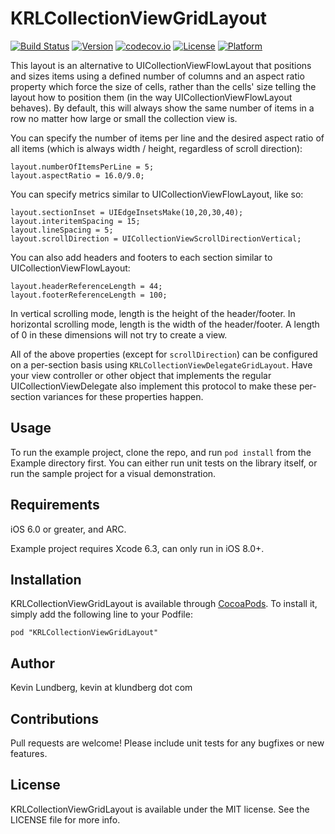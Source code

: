# KRLCollectionViewGridLayout

[![Build Status](http://img.shields.io/travis/klundberg/KRLCollectionViewGridLayout/master.svg?style=flat)](https://travis-ci.org/klundberg/KRLCollectionViewGridLayout)
[![Version](https://img.shields.io/cocoapods/v/KRLCollectionViewGridLayout.svg?style=flat)](http://cocoadocs.org/docsets/KRLCollectionViewGridLayout)
[![codecov.io](https://img.shields.io/codecov/c/github/klundberg/KRLCollectionViewGridLayout.svg)](http://codecov.io/github/klundberg/KRLCollectionViewGridLayout)
[![License](https://img.shields.io/cocoapods/l/KRLCollectionViewGridLayout.svg?style=flat)](http://cocoadocs.org/docsets/KRLCollectionViewGridLayout)
[![Platform](https://img.shields.io/cocoapods/p/KRLCollectionViewGridLayout.svg?style=flat)](http://cocoadocs.org/docsets/KRLCollectionViewGridLayout)

This layout is an alternative to UICollectionViewFlowLayout that positions and sizes items using a defined number of columns and an aspect ratio property which force the size of cells, rather than the cells' size telling the layout how to position them (in the way UICollectionViewFlowLayout behaves). By default, this will always show the same number of items in a row no matter how large or small the collection view is.

You can specify the number of items per line and the desired aspect ratio of all items (which is always width / height, regardless of scroll direction):

    layout.numberOfItemsPerLine = 5;
    layout.aspectRatio = 16.0/9.0;

You can specify metrics similar to UICollectionViewFlowLayout, like so:

    layout.sectionInset = UIEdgeInsetsMake(10,20,30,40);
    layout.interitemSpacing = 15;
    layout.lineSpacing = 5;
    layout.scrollDirection = UICollectionViewScrollDirectionVertical;

You can also add headers and footers to each section similar to UICollectionViewFlowLayout:

    layout.headerReferenceLength = 44;
    layout.footerReferenceLength = 100;

In vertical scrolling mode, length is the height of the header/footer. In horizontal scrolling mode, length is the width of the header/footer.
A length of 0 in these dimensions will not try to create a view.

All of the above properties (except for `scrollDirection`) can be configured on a per-section basis using `KRLCollectionViewDelegateGridLayout`. Have your view controller or other object that implements the regular UICollectionViewDelegate also implement this protocol to make these per-section variances for these properties happen.

## Usage

To run the example project, clone the repo, and run `pod install` from the Example directory first.
You can either run unit tests on the library itself, or run the sample project for a visual demonstration.

## Requirements

iOS 6.0 or greater, and ARC.

Example project requires Xcode 6.3, can only run in iOS 8.0+. 

## Installation

KRLCollectionViewGridLayout is available through [CocoaPods](http://cocoapods.org). To install
it, simply add the following line to your Podfile:

    pod "KRLCollectionViewGridLayout"

## Author

Kevin Lundberg, kevin at klundberg dot com

## Contributions

Pull requests are welcome! Please include unit tests for any bugfixes or new features.

## License

KRLCollectionViewGridLayout is available under the MIT license. See the LICENSE file for more info.


